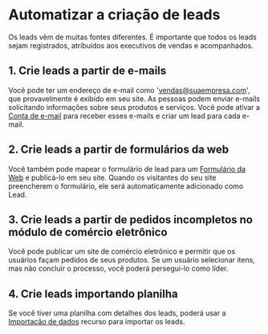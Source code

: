 # Automatizar a criação de leads



Os leads vêm de muitas fontes diferentes. É importante que todos os leads sejam registrados, atribuídos aos executivos de vendas e acompanhados.


## 1. Crie leads a partir de e-mails


Você pode ter um endereço de e-mail como 'vendas@suaempresa.com', que provavelmente é exibido em seu site. As pessoas podem enviar e-mails solicitando informações sobre seus produtos e serviços. Você pode ativar a [Conta de e-mail](/docs/pt/setting-up/email/email-account) para receber esses e-mails e criar um lead para cada e-mail.
## 2. Crie leads a partir de formulários da web


Você também pode mapear o formulário de lead para um [Formulário da Web](/docs/pt/website/web-form) e publicá-lo em seu site. Quando os visitantes do seu site preencherem o formulário, ele será automaticamente adicionado como Lead.


## 3. Crie leads a partir de pedidos incompletos no módulo de comércio eletrônico


Você pode publicar um site de comércio eletrônico e permitir que os usuários façam pedidos de seus produtos. Se um usuário selecionar itens, mas não concluir o processo, você poderá persegui-lo como líder.


## 4. Crie leads importando planilha


Se você tiver uma planilha com detalhes dos leads, poderá usar a [Importação de dados](/docs/pt/setting-up/data/data-import) recurso para importar os leads.





